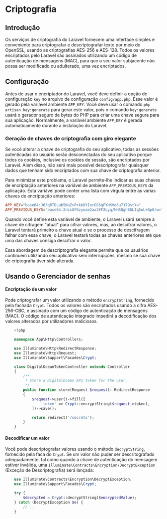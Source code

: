 # Criptografia

<a name="introduction"></a>
## Introdução

 Os serviços de criptografia do Laravel fornecem uma interface simples e conveniente para criptografar e descriptografar texto por meio do OpenSSL, usando as criptografias AES-256 e AES-128. Todos os valores encriptados pelo Laravel são assinados utilizando um código de autenticação de mensagens (MAC), para que o seu valor subjacente não possa ser modificado ou adulterado, uma vez encriptados.

<a name="configuration"></a>
## Configuração

 Antes de usar o encriptador do Laravel, você deve definir a opção de configuração `key` no arquivo de configuração `config/app.php`. Esse valor é gerado pela variável ambiente `APP_KEY`. Você deve usar o comando `php artisan key:generate` para gerar este valor, pois o comando `key:generate` usará o gerador seguro de bytes do PHP para criar uma chave segura para sua aplicação. Normalmente, a variável ambiente `APP_KEY` é gerada automaticamente durante a instalação do Laravel.

<a name="gracefully-rotating-encryption-keys"></a>
### Geração de chaves de criptografia com giro elegante

 Se você alterar a chave de criptografia do seu aplicativo, todas as sessões autenticadas do usuário serão desconectadas do seu aplicativo porque todos os cookies, inclusive os cookies de sessão, são encriptados por Laravel. Além disso, não será mais possível descriptografar quaisquer dados que tenham sido encriptados com sua chave de criptografia anterior.

 Para minimizar este problema, o Laravel permite-lhe indicar as suas chaves de encriptação anteriores na variável de ambiente `APP_PREVIOUS_KEYS` da aplicação. Esta variável pode conter uma lista com vírgula entre as várias chaves de encriptação anteriores:

```ini
APP_KEY="base64:J63qRTDLub5NuZvP+kb8YIorGS6qFYHKVo6u7179stY="
APP_PREVIOUS_KEYS="base64:2nLsGFGzyoae2ax3EF2Lyq/hH6QghBGLIq5uL+Gp8/w="
```

 Quando você define esta variável de ambiente, o Laravel usará sempre a chave de cifragem "atual" para cifrar valores, mas, ao descifrar valores, o Laravel tentará primeiro a chave atual e se o processo de descifragem falhar com essa chave, o Laravel testará todas as chaves anteriores até que uma das chaves consiga descifrar o valor.

 Essa abordagem de descriptografia elegante permite que os usuários continuem utilizando seu aplicativo sem interrupções, mesmo se sua chave de criptografia tiver sido alterada.

<a name="using-the-encrypter"></a>
## Usando o Gerenciador de senhas

<a name="encrypting-a-value"></a>
#### Encriptação de um valor

 Pode criptografar um valor utilizando o método `encryptString`, fornecido pela fachada `Crypt`. Todos os valores são encriptados usando a cifra AES-256-CBC, e assinado com um código de autenticação de mensagens (MAC). O código de autenticação integrado impedirá a decodificação dos valores alterados por utilizadores maliciosos.

```php
    <?php

    namespace App\Http\Controllers;

    use Illuminate\Http\RedirectResponse;
    use Illuminate\Http\Request;
    use Illuminate\Support\Facades\Crypt;

    class DigitalOceanTokenController extends Controller
    {
        /**
         * Store a DigitalOcean API token for the user.
         */
        public function store(Request $request): RedirectResponse
        {
            $request->user()->fill([
                'token' => Crypt::encryptString($request->token),
            ])->save();

            return redirect('/secrets');
        }
    }
```

<a name="decrypting-a-value"></a>
#### Decodificar um valor

 Você pode descriptografar valores usando o método `decryptString`, fornecido pela faca do `Crypt`. Se um valor não puder ser descritografado adequadamente, tal como quando a chave de autenticação do mensagem estiver inválida, uma `Illuminate\Contracts\Encryption\DecryptException` (Exceção de Descriptografia) será lançada:

```php
    use Illuminate\Contracts\Encryption\DecryptException;
    use Illuminate\Support\Facades\Crypt;

    try {
        $decrypted = Crypt::decryptString($encryptedValue);
    } catch (DecryptException $e) {
        // ...
    }
```
